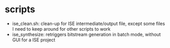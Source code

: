 scripts
=======

- ise_clean.sh: clean-up for ISE intermediate/output file, except some files I need to keep around for other scripts to work
- ise_synthesize: retriggers bitstream generation in batch mode, without GUI for a ISE project